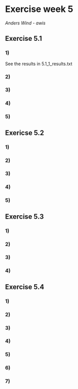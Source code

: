 # Exercise week 5
*Anders Wind - awis*

## Exercise 5.1

### 1)
See the results in 5.1_1_results.txt

### 2)

### 3)

### 4)

### 5)


## Exericse 5.2

### 1)

### 2)

### 3)

### 4)

### 5)


## Exercise 5.3

### 1)

### 2)

### 3)

### 4)


## Exercise 5.4

### 1)

### 2)

### 3)

### 4)

### 5)

### 6)

### 7)

